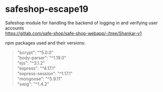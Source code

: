 # safeshop-escape19
Safeshop module for handling the backend of logging in and verifying user accounts <br />
https://gitlab.com/safe-shop/safe-shop-webapp/-/tree/Shankar-v1 <br />

npm packages used and their versions:
>"bcrypt": "^5.0.0" <br />
>"body-parser": "^1.19.0" <br />
>"ejs": "^3.1.2" <br />
>"express": "^4.17.1" <br />
>"express-session": "^1.17.1" <br />
>"mongoose": "^5.9.11" <br />
>"swig": "^1.4.2" <br />
